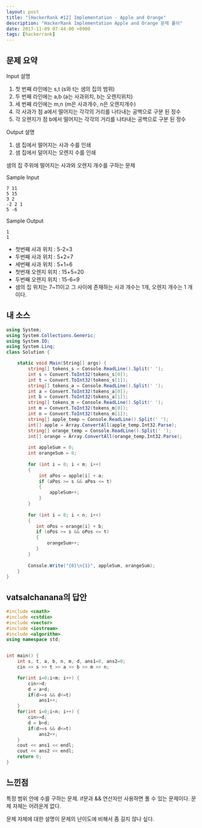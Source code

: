 ```yaml
---
layout: post
title: "[HackerRank #12] Implementation - Apple and Orange"
description: "HackerRank Implementation Apple and Orange 문제 풀이"
date: 2017-11-09 07:44:00 +0900
tags: [hackerrank]
---
```


## 문제 요약

Input 설명

1. 첫 번째 라인에는 s,t (s와 t는 샘의 집의 범위)
2. 두 번째 라인에는 a,b (a는 사과위치, b는 오렌지위치)
3. 세 번째 라인에는 m,n (m은 사과개수, n은 오렌지개수)
4. 각 사과가 점 a에서 떨어지는 각각의 거리를 나타내는 공백으로 구분 된 정수
5. 각 오렌지가 점 b에서 떨어지는 각각의 거리를 나타내는 공백으로 구분 된 정수 

Output 설명

1. 샘 집에서 떨어지는 사과 수를 인쇄
2. 샘 집에서 덜어지는 오렌지 수를 인쇄

샘의 집 주위에 떨어지는 사과와 오렌지 개수를 구하는 문제

Sample Input
```
7 11
5 15
3 2
-2 2 1
5 -6
```

Sample Output
```
1
1
```

- 첫번째 사과 위치 : 5-2=3
- 두번째 사과 위치 : 5+2=7
- 세번째 사과 위치 : 5+1=6
- 첫번재 오렌지 위치 : 15+5=20
- 두번째 오렌지 위치 : 15-6=9
- 샘의 집 위치는 7~11이고 그 사이에 존재하는 사과 개수는 1개, 오렌지 개수는 1 개이다.


## 내 소스

```csharp
using System;
using System.Collections.Generic;
using System.IO;
using System.Linq;
class Solution {

    static void Main(String[] args) {
        string[] tokens_s = Console.ReadLine().Split(' ');
        int s = Convert.ToInt32(tokens_s[0]);
        int t = Convert.ToInt32(tokens_s[1]);
        string[] tokens_a = Console.ReadLine().Split(' ');
        int a = Convert.ToInt32(tokens_a[0]);
        int b = Convert.ToInt32(tokens_a[1]);
        string[] tokens_m = Console.ReadLine().Split(' ');
        int m = Convert.ToInt32(tokens_m[0]);
        int n = Convert.ToInt32(tokens_m[1]);
        string[] apple_temp = Console.ReadLine().Split(' ');
        int[] apple = Array.ConvertAll(apple_temp,Int32.Parse);
        string[] orange_temp = Console.ReadLine().Split(' ');
        int[] orange = Array.ConvertAll(orange_temp,Int32.Parse);
        
        int appleSum = 0;
        int orangeSum = 0;
        
        for (int i = 0; i < m; i++)
        {
            int aPos = apple[i] + a;
            if (aPos >= s && aPos <= t)
            {
                appleSum++;
            }
        }
        
        for (int i = 0; i < n; i++)
        {
           int oPos = orange[i] + b;
           if (oPos >= s && oPos <= t)
           {
               orangeSum++;
           }
        }
        
        Console.Write("{0}\n{1}", appleSum, orangeSum);
    }
}

```

## vatsalchanana의 답안

```cpp
#include <cmath>
#include <cstdio>
#include <vector>
#include <iostream>
#include <algorithm>
using namespace std;


int main() {
    int s, t, a, b, n, m, d, ans1=0, ans2=0;
    cin >> s >> t >> a >> b >> m >> n;

    for(int i=0;i<m; i++) {
        cin>>d;
        d = a+d;
        if(d>=s && d<=t)
            ans1++;
    }
    for(int i=0;i<n; i++) {
        cin>>d;
        d = b+d;
        if(d>=s && d<=t)
            ans2++;
    }
    cout << ans1 << endl;
    cout << ans2 << endl; 
    return 0;
}
```

## 느낀점

특정 범위 안에 수를 구하는 문제. if문과 && 연산자만 사용하면 풀 수 있는 문제이다. 문제 자체는 어려운게 없다.

문제 자체에 대한 설명이 문제의 난이도에 비해서 좀 길지 않나 싶다.
